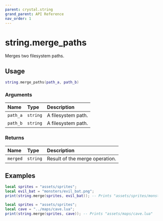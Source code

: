```yaml
---
parent: crystal.string
grand_parent: API Reference
nav_order: 1
---
```


# string.merge_paths

Merges two filesystem paths.

## Usage

```lua
string.merge_paths(path_a, path_b)
```

### Arguments

| Name     | Type     | Description        |
| :------- | :------- | :----------------- |
| `path_a` | `string` | A filesystem path. |
| `path_b` | `string` | A filesystem path. |

### Returns

| Name     | Type     | Description                    |
| :------- | :------- | :----------------------------- |
| `merged` | `string` | Result of the merge operation. |

## Examples

```lua
local sprites = "assets/sprites";
local evil_bat = "monsters/evil_bat.png";
print(string.merge(sprites, evil_bat)); -- Prints "assets/sprites/monsters/evil_bat.png"
```

```lua
local sprites = "assets/sprites";
local cave = "../maps/cave.lua";
print(string.merge(sprites, cave)); -- Prints "assets/maps/cave.lua"
```
